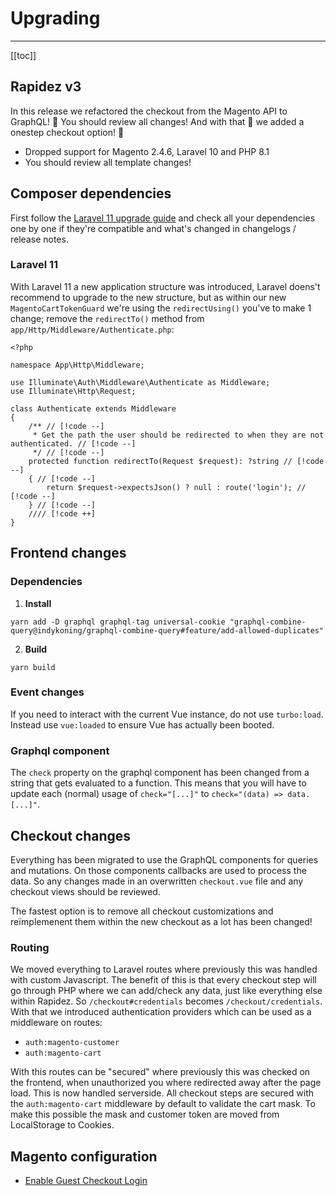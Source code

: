 # Upgrading

---

[[toc]]

## Rapidez v3

In this release we refactored the checkout from the Magento API to GraphQL! 🚨 You should review all changes! And with that 🥁 we added a onestep checkout option! 🚀

- Dropped support for Magento 2.4.6, Laravel 10 and PHP 8.1
- You should review all template changes!

## Composer dependencies

First follow the [Laravel 11 upgrade guide](https://laravel.com/docs/11.x/upgrade) and check all your dependencies one by one if they're compatible and what's changed in changelogs / release notes.

### Laravel 11

With Laravel 11 a new application structure was introduced, Laravel doens't recommend to upgrade to the new structure, but as within our new `MagentoCartTokenGuard` we're using the `redirectUsing()` you've to make 1 change; remove the `redirectTo()` method from `app/Http/Middleware/Authenticate.php`:
```code
<?php

namespace App\Http\Middleware;

use Illuminate\Auth\Middleware\Authenticate as Middleware;
use Illuminate\Http\Request;

class Authenticate extends Middleware
{
    /** // [!code --]
     * Get the path the user should be redirected to when they are not authenticated. // [!code --]
     */ // [!code --]
    protected function redirectTo(Request $request): ?string // [!code --]
    { // [!code --]
        return $request->expectsJson() ? null : route('login'); // [!code --]
    } // [!code --]
    //// [!code ++]
}
```

## Frontend changes
### Dependencies

1. **Install**
```
yarn add -D graphql graphql-tag universal-cookie "graphql-combine-query@indykoning/graphql-combine-query#feature/add-allowed-duplicates"
```
2. **Build**
```
yarn build
```

### Event changes

If you need to interact with the current Vue instance, do not use `turbo:load`. Instead use `vue:loaded` to ensure Vue has actually been booted.

### Graphql component

The `check` property on the graphql component has been changed from a string that gets evaluated to a function. This means that you will have to update each (normal) usage of `check="[...]"` to `check="(data) => data.[...]"`.

## Checkout changes

Everything has been migrated to use the GraphQL components for queries and mutations. On those components callbacks are used to process the data. So any changes made in an overwritten `checkout.vue` file and any checkout views should be reviewed.

The fastest option is to remove all checkout customizations and reïmplemenent them within the new checkout as a lot has been changed!

### Routing

We moved everything to Laravel routes where previously this was handled with custom Javascript. The benefit of this is that every checkout step will go through PHP where we can add/check any data, just like everything else within Rapidez. So `/checkout#credentials` becomes `/checkout/credentials`. With that we introduced authentication providers which can be used as a middleware on routes:

- `auth:magento-customer`
- `auth:magento-cart`

With this routes can be "secured" where previously this was checked on the frontend, when unauthorized you where redirected away after the page load. This is now handled serverside. All checkout steps are secured with the `auth:magento-cart` middleware by default to validate the cart mask. To make this possible the mask and customer token are moved from LocalStorage to Cookies.

## Magento configuration

- [Enable Guest Checkout Login](configuration.md#enable-guest-checkout-login)
